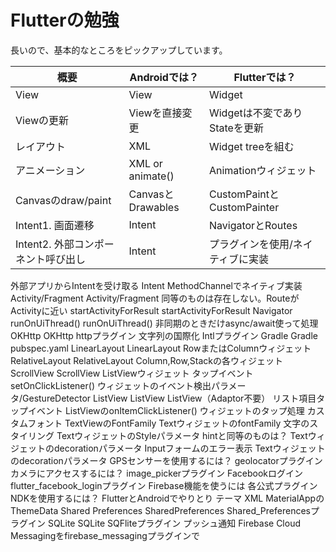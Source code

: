 # Flutterの勉強

長いので、基本的なところをピックアップしています。

概要|	Androidでは？|	Flutterでは？
|-|-|-|
View|	View|	Widget
Viewの更新|	Viewを直接変更|	Widgetは不変でありStateを更新
レイアウト|	XML	|Widget treeを組む
アニメーション|	XML or animate()	|Animationウィジェット
Canvasのdraw/paint|	CanvasとDrawables|	CustomPaintとCustomPainter
Intent1. 画面遷移|	Intent	|NavigatorとRoutes
Intent2. 外部コンポーネント呼び出し	|Intent	|プラグインを使用/ネイティブに実装
外部アプリからIntentを受け取る	Intent	MethodChannelでネイティブ実装
Activity/Fragment	Activity/Fragment	同等のものは存在しない。RouteがActivityに近い
startActivityForResult	startActivityForResult	Navigator
runOnUiThread()	runOnUiThread()	非同期のときだけasync/await使って処理
OKHttp	OKHttp	httpプラグイン
文字列の国際化		Intlプラグイン
Gradle	Gradle	pubspec.yaml
LinearLayout	LinearLayout	RowまたはColumnウィジェット
RelativeLayout	RelativeLayout	Column,Row,Stackの各ウィジェット
ScrollView	ScrollView	ListViewウィジェット
タップイベント	setOnClickListener()	ウィジェットのイベント検出パラメータ/GestureDetector
ListView	ListView	ListView（Adaptor不要）
リスト項目タップイベント	ListViewのonItemClickListener()	ウィジェットのタップ処理
カスタムフォント	TextViewのFontFamily	TextウィジェットのfontFamily
文字のスタイリング		TextウィジェットのStyleパラメータ
hintと同等のものは？		Textウィジェットのdecorationパラメータ
Inputフォームのエラー表示		Textウィジェットのdecorationパラメータ
GPSセンサーを使用するには？		geolocatorプラグイン
カメラにアクセスするには？		image_pickerプラグイン
Facebookログイン		flutter_facebook_loginプラグイン
Firebase機能を使うには		各公式プラグイン
NDKを使用するには？		FlutterとAndroidでやりとり
テーマ	XML	MaterialAppのThemeData
Shared Preferences	SharedPreferences	Shared_Preferencesプラグイン
SQLite	SQLite	SQFliteプラグイン
プッシュ通知		Firebase Cloud Messagingをfirebase_messagingプラグインで
